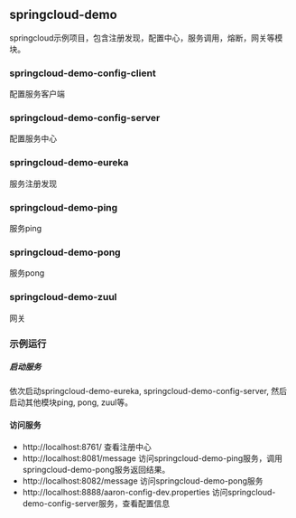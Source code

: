 ## springcloud-demo
springcloud示例项目，包含注册发现，配置中心，服务调用，熔断，网关等模块。

### springcloud-demo-config-client
配置服务客户端

### springcloud-demo-config-server
配置服务中心

### springcloud-demo-eureka
服务注册发现

### springcloud-demo-ping
服务ping

### springcloud-demo-pong
服务pong

### springcloud-demo-zuul
网关

### 示例运行
#####  启动服务
依次启动springcloud-demo-eureka, springcloud-demo-config-server, 然后启动其他模块ping, pong, zuul等。

#### 访问服务
- http://localhost:8761/ 查看注册中心
- http://localhost:8081/message 访问springcloud-demo-ping服务，调用springcloud-demo-pong服务返回结果。
- http://localhost:8082/message 访问springcloud-demo-pong服务
- http://localhost:8888/aaron-config-dev.properties 访问springcloud-demo-config-server服务，查看配置信息
